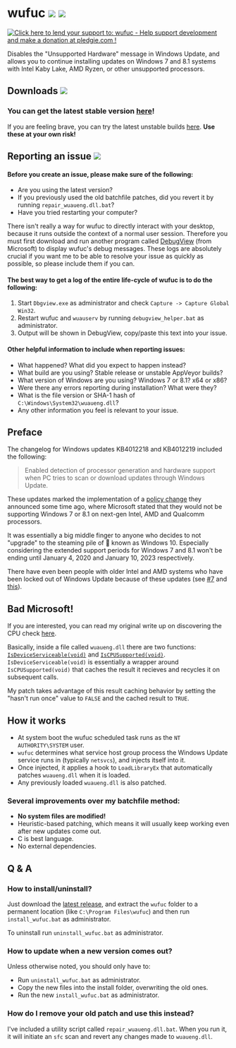 # wufuc [![](https://img.shields.io/badge/formerly-kb4012218--19-blue.svg)](../../tree/old-kb4012218-19 "formerly kb4012218-19") [![](https://ci.appveyor.com/api/projects/status/0s2unkpokttyslf0?svg=true)](https://ci.appveyor.com/project/zeffy/wufuc "AppVeyor build status")

<a href='https://pledgie.com/campaigns/34055'><img alt='Click here to lend your support to: wufuc - Help support development and make a donation at pledgie.com !' src='https://pledgie.com/campaigns/34055.png?skin_name=chrome' border='0' ></a>

Disables the "Unsupported Hardware" message in Windows Update, and allows you to continue installing updates on Windows 7 and 8.1 systems with Intel Kaby Lake, AMD Ryzen, or other unsupported processors.

## Downloads [![](https://img.shields.io/github/downloads/zeffy/wufuc/total.svg)](../../releases "Total downloads")

### You can get the latest stable version [here](../../releases/latest)!

If you are feeling brave, you can try the latest unstable builds [here](https://ci.appveyor.com/project/zeffy/wufuc). **Use these at your own risk!**

## Reporting an issue [![](https://isitmaintained.com/badge/resolution/zeffy/wufuc.svg)](https://isitmaintained.com/project/zeffy/wufuc "Average time to resolve an issue")

#### Before you create an issue, please make sure of the following:

- Are you using the latest version?
- If you previously used the old batchfile patches, did you revert it by running `repair_wuaueng.dll.bat`?
- Have you tried restarting your computer?

There isn't really a way for wufuc to directly interact with your desktop, because it runs outside the context of a normal user session. Therefore you must first download and run another program called [DebugView](https://technet.microsoft.com/en-us/sysinternals/debugview.aspx) (from Microsoft) to display wufuc's debug messages. These logs are absolutely crucial if you want me to be able to resolve your issue as quickly as possible, so please include them if you can.

#### The best way to get a log of the entire life-cycle of wufuc is to do the following:

1. Start `Dbgview.exe` as administrator and check `Capture -> Capture Global Win32`.
2. Restart wufuc and `wuauserv` by running `debugview_helper.bat` as administrator.
3. Output will be shown in DebugView, copy/paste this text into your issue.

#### Other helpful information to include when reporting issues:

- What happened? What did you expect to happen instead?
- What build are you using? Stable release or unstable AppVeyor builds?
- What version of Windows are you using? Windows 7 or 8.1? x64 or x86?
- Were there any errors reporting during installation? What were they?
- What is the file version or SHA-1 hash of `C:\Windows\System32\wuaueng.dll`?
- Any other information you feel is relevant to your issue.

## Preface

The changelog for Windows updates KB4012218 and KB4012219 included the following:

> Enabled detection of processor generation and hardware support when PC tries to scan or download updates through Windows Update.

These updates marked the implementation of a [policy change](https://blogs.windows.com/windowsexperience/2016/01/15/windows-10-embracing-silicon-innovation/) they announced some time ago, where Microsoft stated that they would not be supporting Windows 7 or 8.1 on next-gen Intel, AMD and Qualcomm processors. 

It was essentially a big middle finger to anyone who decides to not "upgrade" to the steaming pile of :poop: known as Windows 10. Especially considering the extended support periods for Windows 7 and 8.1 won't be ending until January 4, 2020 and January 10, 2023 respectively.

There have even been people with older Intel and AMD systems who have been locked out of Windows Update because of these updates (see [#7](../../issues/7) and [this](https://answers.microsoft.com/en-us/windows/forum/windows8_1-update/amd-carrizo-ddr4-unsupported-hardware-message-on/f3fb2326-f413-41c9-a24b-7c14e6d51b0c?tab=question&status=AllReplies)).

## Bad Microsoft!

If you are interested, you can read my original write up on discovering the CPU check [here](../../tree/old-kb4012218-19).

Basically, inside a file called `wuaueng.dll` there are two functions: [`IsDeviceServiceable(void)`](https://gist.github.com/zeffy/e5ec266952932bc905eb0cbc6ed72185) and [`IsCPUSupported(void)`](https://gist.github.com/zeffy/1a8f8984d2bec97ae24af63a76278694). `IsDeviceServiceable(void)` is essentially a wrapper around `IsCPUSupported(void)` that caches the result it recieves and recycles it on subsequent calls. 

My patch takes advantage of this result caching behavior by setting the "hasn't run once" value to `FALSE` and the cached result to `TRUE`.

## How it works

- At system boot the wufuc scheduled task runs as the `NT AUTHORITY\SYSTEM` user.
- `wufuc` determines what service host group process the Windows Update service runs in (typically `netsvcs`), and injects itself into it.
- Once injected, it applies a hook to `LoadLibraryEx` that automatically patches `wuaueng.dll` when it is loaded.
- Any previously loaded `wuaueng.dll` is also patched.

### Several improvements over my batchfile method:

- **No system files are modified!**
- Heuristic-based patching, which means it will usually keep working even after new updates come out.		
- C is best language.		
- No external dependencies.

## Q & A

### How to install/uninstall?

Just download the [latest release](../../releases/latest), and extract the `wufuc` folder to a permanent location (like `C:\Program Files\wufuc`) and then run `install_wufuc.bat` as administrator. 

To uninstall run `uninstall_wufuc.bat` as administrator.

### How to update when a new version comes out?

Unless otherwise noted, you should only have to:

- Run `uninstall_wufuc.bat` as administrator.
- Copy the new files into the install folder, overwriting the old ones.
- Run the new `install_wufuc.bat` as administrator.

### How do I remove your old patch and use this instead?

I've included a utility script called `repair_wuaueng.dll.bat`. When you run it, it will initiate an `sfc` scan and revert any changes made to `wuaueng.dll`.
